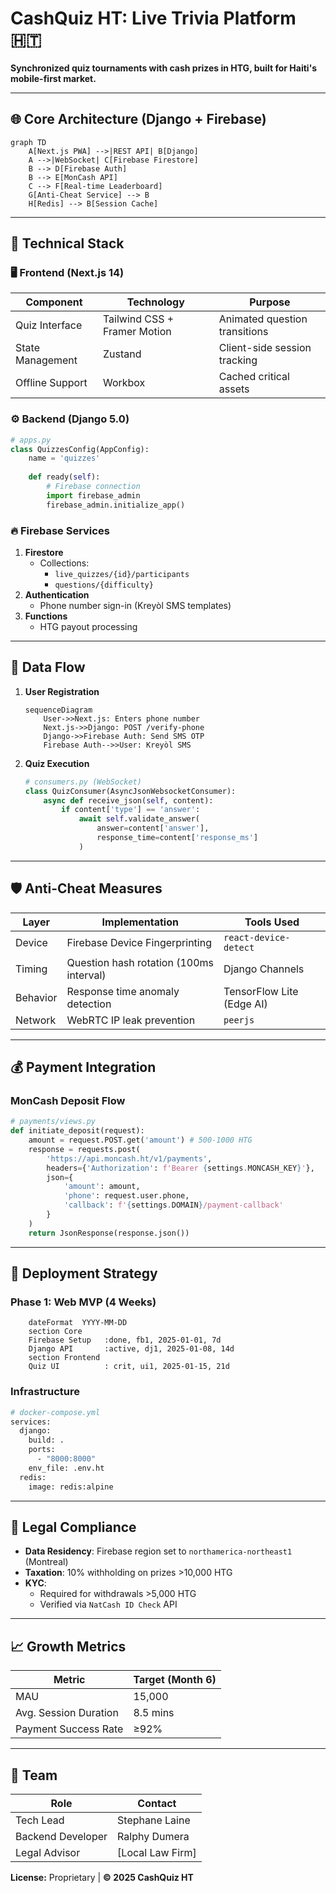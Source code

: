 # CashQuiz HT: Live Trivia Platform 🇭🇹

**Synchronized quiz tournaments with cash prizes in HTG, built for Haiti's mobile-first market.**

---

## 🌐 Core Architecture (Django + Firebase)
```mermaid
graph TD
    A[Next.js PWA] -->|REST API| B[Django]
    A -->|WebSocket| C[Firebase Firestore]
    B --> D[Firebase Auth]
    B --> E[MonCash API]
    C --> F[Real-time Leaderboard]
    G[Anti-Cheat Service] --> B
    H[Redis] --> B[Session Cache]
```
---

## 🧩 Technical Stack

### 🖥 Frontend (Next.js 14)
| Component          | Technology               | Purpose                          |
|--------------------|--------------------------|----------------------------------|
| Quiz Interface     | Tailwind CSS + Framer Motion | Animated question transitions |
| State Management   | Zustand                  | Client-side session tracking     |
| Offline Support    | Workbox                  | Cached critical assets           |

### ⚙️ Backend (Django 5.0)
```python
# apps.py
class QuizzesConfig(AppConfig):
    name = 'quizzes'
    
    def ready(self):
        # Firebase connection
        import firebase_admin
        firebase_admin.initialize_app()
```

### 🔥 Firebase Services
1. **Firestore**
   - Collections: 
     - `live_quizzes/{id}/participants`
     - `questions/{difficulty}`
2. **Authentication**
   - Phone number sign-in (Kreyòl SMS templates)
3. **Functions**
   - HTG payout processing

---

## 🔄 Data Flow
1. **User Registration**
   ```mermaid
   sequenceDiagram
       User->>Next.js: Enters phone number
       Next.js->>Django: POST /verify-phone
       Django->>Firebase Auth: Send SMS OTP
       Firebase Auth-->>User: Kreyòl SMS
   ```

2. **Quiz Execution**
   ```python
   # consumers.py (WebSocket)
   class QuizConsumer(AsyncJsonWebsocketConsumer):
       async def receive_json(self, content):
           if content['type'] == 'answer':
               await self.validate_answer(
                   answer=content['answer'],
                   response_time=content['response_ms']
               )
   ```

---

## 🛡️ Anti-Cheat Measures
| Layer          | Implementation                          | Tools Used                  |
|----------------|----------------------------------------|-----------------------------|
| Device         | Firebase Device Fingerprinting         | `react-device-detect`       |
| Timing         | Question hash rotation (100ms interval) | Django Channels            |
| Behavior       | Response time anomaly detection        | TensorFlow Lite (Edge AI)  |
| Network        | WebRTC IP leak prevention              | `peerjs`                   |

---

## 💰 Payment Integration
### MonCash Deposit Flow
```python
# payments/views.py
def initiate_deposit(request):
    amount = request.POST.get('amount') # 500-1000 HTG
    response = requests.post(
        'https://api.moncash.ht/v1/payments',
        headers={'Authorization': f'Bearer {settings.MONCASH_KEY}'},
        json={
            'amount': amount,
            'phone': request.user.phone,
            'callback': f'{settings.DOMAIN}/payment-callback'
        }
    )
    return JsonResponse(response.json())
```

---

## 🚀 Deployment Strategy
### Phase 1: Web MVP (4 Weeks)
```gantt
    dateFormat  YYYY-MM-DD
    section Core
    Firebase Setup   :done, fb1, 2025-01-01, 7d
    Django API       :active, dj1, 2025-01-08, 14d
    section Frontend
    Quiz UI          : crit, ui1, 2025-01-15, 21d
```

### Infrastructure
```bash
# docker-compose.yml
services:
  django:
    build: .
    ports:
      - "8000:8000"
    env_file: .env.ht
  redis:
    image: redis:alpine
```

---

## 📜 Legal Compliance
- **Data Residency**: Firebase region set to `northamerica-northeast1` (Montreal)
- **Taxation**: 10% withholding on prizes >10,000 HTG
- **KYC**: 
  - Required for withdrawals >5,000 HTG
  - Verified via `NatCash ID Check` API

---

## 📈 Growth Metrics
| Metric               | Target (Month 6) |
|----------------------|------------------|
| MAU                  | 15,000           |
| Avg. Session Duration| 8.5 mins         |
| Payment Success Rate | ≥92%             |

---

## 👥 Team
| Role               | Contact                |
|--------------------|------------------------|
| Tech Lead          | Stephane Laine         |
| Backend Developer  | Ralphy Dumera          |
| Legal Advisor      | [Local Law Firm]       |

**License:** Proprietary | **© 2025 CashQuiz HT**
```
